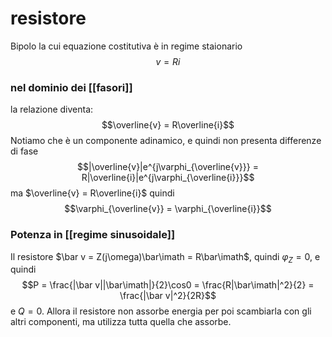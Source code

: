 # resistore
Bipolo la cui equazione costitutiva è in regime staionario
$$v = Ri$$

### nel dominio dei [[fasori]]
la relazione diventa:
$$\overline{v} = R\overline{i}$$
Notiamo che è un componente adinamico, e quindi non presenta differenze di fase
$$|\overline{v}|e^{j\varphi_{\overline{v}}} = R|\overline{i}|e^{j\varphi_{\overline{i}}}$$
ma $\overline{v} = R\overline{i}$ quindi $$\varphi_{\overline{v}} = \varphi_{\overline{i}}$$

### Potenza in [[regime sinusoidale]]
Il resistore $\bar v = Z(j\omega)\bar\imath = R\bar\imath$, quindi $\varphi_Z=0$, e quindi
$$P = \frac{|\bar v||\bar\imath|}{2}\cos0 = \frac{R|\bar\imath|^2}{2} = \frac{|\bar v|^2}{2R}$$
e $Q=0$. Allora il resistore non assorbe energia per poi scambiarla con gli altri componenti, ma utilizza tutta quella che assorbe.
